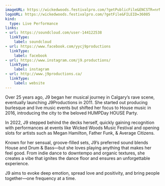 ```yaml
---
imageURL: https://wickedwoods.festivalpro.com/?getPublicFile&ENCSTR=nrMDhYxCxXygvdOfRitI
logoURL: https://wickedwoods.festivalpro.com/?getFile&FILEID=36085
kind:
  type: Live Performance
links:
- url: https://soundcloud.com/user-144122538
  linkType:
    label: soundcloud
- url: https://www.facebook.com/yycj9productions
  linkType:
    label: facebook
- url: https://www.instagram.com/j9.productions/
  linkType:
    label: instagram
- url: http://www.j9productions.ca/
  linkType:
    label: website
---
```

Over 25 years ago, J9 began her musical journey in Calgary’s rave scene, eventually launching J9Productions in 2011. She started out producing burlesque and live music events but shifted her focus to House music in 2016, introducing the city to the beloved HUMPDay HOUSE Party.

In 2022, J9 stepped behind the decks herself, quickly gaining recognition with performances at events like Wicked Woods Music Festival and opening slots for artists such as Megan Hamilton, Father Funk, &  Average Citizens.

Known for her sensual, groove-filled sets, J9’s preferred sound blends House and Drum & Bass—but she loves playing anything that makes her feel good. From indie dance to downtempo and organic textures, she creates a vibe that ignites the dance floor and ensures an unforgettable experience.

J9 aims to evoke deep emotion, spread love and positivity, and bring people together—one frequency at a time.